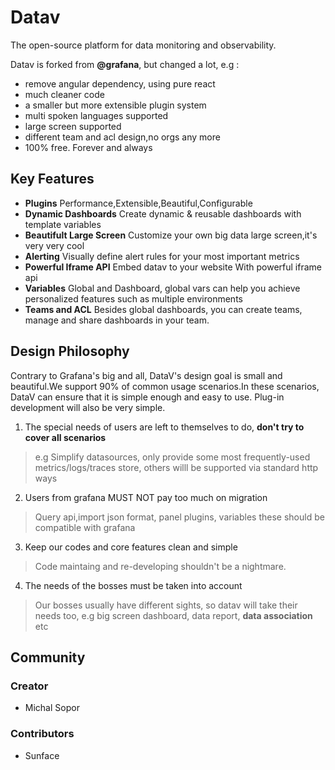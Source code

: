 # Datav

The open-source platform for data monitoring and observability. 

Datav is forked from **@grafana**, but changed a lot, e.g :
- remove angular dependency, using pure react
- much cleaner code 
- a smaller but more extensible plugin system
- multi spoken languages supported
- large screen supported
- different team and acl design,no orgs any more 
- 100% free. Forever and always


## Key Features

- **Plugins** Performance,Extensible,Beautiful,Configurable
- **Dynamic Dashboards** Create dynamic & reusable dashboards with template variables
- **Beautifult Large Screen** Customize your own big data large screen,it's very very cool
- **Alerting** Visually define alert rules for your most important metrics
- **Powerful Iframe API** Embed datav to your website With powerful iframe api
- **Variables**  Global and Dashboard, global vars can help you achieve personalized features such as multiple environments
- **Teams and ACL** Besides global dashboards, you can create teams, manage and share dashboards in your team.


## Design Philosophy
Contrary to Grafana's big and all, DataV's design goal is small and beautiful.We support 90% of common usage scenarios.In these scenarios, DataV can ensure that it is simple enough and easy to use. Plug-in development will also be very simple. 

1. The special needs of users are left to themselves to do, **don't try to cover all scenarios**
> e.g Simplify datasources, only provide some most frequently-used metrics/logs/traces store, others willl be supported via standard http ways

2. Users from grafana MUST NOT pay too much on migration 
> Query api,import json format, panel plugins, variables these should be compatible with grafana

3. Keep our codes and core features clean and simple
> Code maintaing and re-developing shouldn't  be a nightmare.

4. The needs of the bosses must be taken into account
> Our bosses usually have different sights, so datav will take their needs too, e.g big screen dashboard, data report, **data association** etc


## Community
### Creator
- Michal Sopor
### Contributors
- Sunface